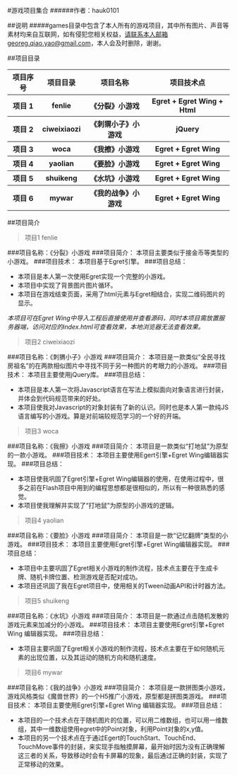 #游戏项目集合
######作者：hauk0101

##说明
#####games目录中包含了本人所有的游戏项目，其中所有图片、声音等素材均来自互联网，如有侵犯您相关权益，请联系本人邮箱georeg.qiao.yao@gmail.com，本人会及时删除，谢谢。

##项目目录
<table>
	<tr>
   		<th>项目序号</th>
		<th>项目目录</th>
        <th>项目名称</th>
        <th>项目技术点</th>
    </tr>
    <tr>
        <th>项目 1</th>
	    <th>fenlie</th>
        <th>《分裂》小游戏</th>
        <th>Egret + Egret Wing + Html</th>
    </tr>
	<tr>
        <th>项目 2</th>
	    <th>ciweixiaozi</th>
        <th>《刺猬小子》小游戏</th>
        <th>jQuery</th>
    </tr>
	<tr>
        <th>项目 3</th>
	    <th>woca</th>
        <th>《我擦》小游戏</th>
        <th>Egret + Egret Wing</th>
    </tr>
	<tr>
        <th>项目 4</th>
	    <th>yaolian</th>
        <th>《要脸》小游戏</th>
        <th>Egret + Egret Wing</th>
    </tr>
	<tr>
        <th>项目 5</th>
	    <th>shuikeng</th>
        <th>《水坑》小游戏</th>
        <th>Egret + Egret Wing</th>
    </tr>
	<tr>
        <th>项目 6</th>
	    <th>mywar</th>
        <th>《我的战争》小游戏</th>
        <th>Egret + Egret Wing</th>
    </tr>
</table> 
 
##项目简介
>项目1
>fenlie

###项目名称：《分裂》小游戏
###项目简介：
本项目主要类似于接金币等类型的小游戏。
###项目技术：
本项目基于Egret引擎。
###项目总结：
* 本项目是本人第一次使用Egret实现一个完整的小游戏。
* 本项目中实现了背景图片图片循环。
* 本项目在游戏结束页面，采用了html元素与Egret相结合，实现二维码图片的显示。

_本项目可在Egret Wing中导入工程后直接使用并查看源码，同时本项目需放置服务器端，访问对应的index.html可查看效果，本地浏览器无法查看效果。_

>项目2
>ciweixiaozi

###项目名称：《刺猬小子》小游戏
###项目简介：
本项目是一款类似“全民寻找房祖名”的在两款相似图片中寻找不同于另一种图片的考眼力的小游戏。
###项目技术：
本项目主要使用jQuery库。
###项目总结：
* 本项目是本人第一次将Javascript语言在写法上模拟面向对象语言进行封装，并体会到代码规范带来的好处。
* 本项目使我对Javascript的对象封装有了新的认识。同时也是本人第一款纯JS语言编写的小游戏。算是对前端较规范学习的一个好的开端。

>项目3
>woca

###项目名称：《我擦》小游戏
###项目简介：
本项目是一款类似“打地鼠”为原型的一款小游戏。
###项目技术：
本项目主要使用Egert引擎+Egret Wing编辑器实现。
###项目总结：
* 本项目使我巩固了Egret引擎+Egret Wing编辑器的使用，在使用过程中，很多之前在Flash项目中用到的编程思想都是很相似的，所以有一种很熟悉的感觉。
* 本项目使我理解并实现了“打地鼠”为原型的小游戏的逻辑。

>项目4
>yaolian

###项目名称：《要脸》小游戏
###项目简介：
本项目是一款“记忆翻牌”类型的小游戏。
###项目技术：
本项目主要使用Egret引擎+Egret Wing编辑器实现。
###项目总结：
* 本项目中主要巩固了Egret相关小游戏的制作流程，技术点主要在于生成卡牌、随机卡牌位置、检测游戏是否配对成功。
* 本项目还巩固了我在Egret项目中，使用相关的Tween动画API和计时器方法。

>项目5
>shuikeng

###项目名称：《水坑》小游戏
###项目简介：
本项目是一款通过点击随机发散的游戏元素来加减分的小游戏。
###项目技术：
本项目主要使用Egret引擎+Egret Wing 编辑器实现。
###项目总结：
* 本项目主要巩固了Egret相关小游戏的制作流程，技术点主要在于如何随机元素的出现位置，以及其运动的随机方向和随机速度。

>项目6
>mywar

###项目名称：《我的战争》小游戏
###项目简介：
本项目是一款拼图类小游戏，游戏风格类似《魔兽世界》的一个H5推广小游戏，原型都是拼图类游戏。
###项目技术：
本项目主要使用Egret引擎+Egret Wing 编辑器实现。
###项目总结：
* 本项目的一个技术点在于随机图片的位置，可以用二维数组，也可以用一维数组，其中一维数组使用egret中的Point对象，利用Point对象的x,y值。
* 本项目的另一个技术点在于通过Egert的TouchStart、TouchEnd、TouchMove事件的封装，来实现手指触摸屏幕，最开始时因为没有正确理解这三者的关系，导致移动时会有卡屏幕的现象，最后通过正确的封装，实现了正常移动的效果。
